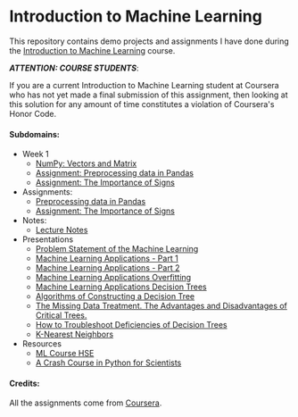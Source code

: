 # Introduction to Machine Learning

This repository contains demo projects and assignments I have done during the [Introduction to Machine Learning][machine-learning] course.

***ATTENTION: COURSE STUDENTS***:

If you are a current Introduction to Machine Learning student at Coursera who has not yet made a final submission of this assignment, then looking at this solution for any amount of time constitutes a violation of Coursera's Honor Code.

#### Subdomains:
- Week 1
	- [NumPy: Vectors and Matrix](./numpy-vectors-matrix)
	- [Assignment: Preprocessing data in Pandas](./assignment-pandas-data-preprocessing)
	- [Assignment: The Importance of Signs](./assignment-importance)
- Assignments:
	- [Preprocessing data in Pandas](./assignment-pandas-data-preprocessing)
	- [Assignment: The Importance of Signs](./assignment-importance)
- Notes:
	- [Lecture Notes](./NOTES.md)
- Presentations
	- [Problem Statement of the Machine Learning](./presentations/1.1-problem-statement-machine-learning.pdf)
	- [Machine Learning Applications - Part 1](./presentations/1.3-machine-learning-applications-1.pdf)
	- [Machine Learning Applications - Part 2](./presentations/1.3-machine-learning-applications-2.pdf)
	- [Machine Learning Applications Overfitting](./presentations/1.4-machine-learning-overfitting.pdf)
	- [Machine Learning Applications Decision Trees](./presentations/1.5-decision-trees.pdf)
	- [Algorithms of Constructing a Decision Tree](./presentations/1.6-algorithms-constructing-decision-tree.pdf)
	- [The Missing Data Treatment. The Advantages and Disadvantages of Critical Trees.](./presentations/1.7-missing-data-treatment.pdf)
	- [How to Troubleshoot Deficiencies of Decision Trees](./presentations/1.8-how-troubleshoot-deficiencies-decision-trees.pdf)
	- [K-Nearest Neighbors](./presentations/2.1-k-nearest-neighbors.pdf)
- Resources
	- [ML Course HSE](https://github.com/esokolov/ml-course-hse)
	- [A Crash Course in Python for Scientists](http://nbviewer.jupyter.org/gist/rpmuller/5920182)

#### Credits:

All the assignments come from [Coursera][machine-learning].

[machine-learning]: https://www.coursera.org/learn/vvedenie-mashinnoe-obuchenie
